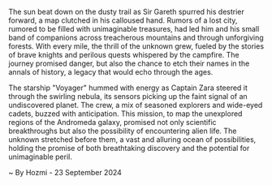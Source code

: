 
The sun beat down on the dusty trail as Sir Gareth spurred his destrier forward, a map clutched in his calloused hand. Rumors of a lost city, rumored to be filled with unimaginable treasures, had led him and his small band of companions across treacherous mountains and through unforgiving forests. With every mile, the thrill of the unknown grew, fueled by the stories of brave knights and perilous quests whispered by the campfire. The journey promised danger, but also the chance to etch their names in the annals of history, a legacy that would echo through the ages.

The starship "Voyager" hummed with energy as Captain Zara steered it through the swirling nebula, its sensors picking up the faint signal of an undiscovered planet.  The crew, a mix of seasoned explorers and wide-eyed cadets, buzzed with anticipation. This mission, to map the unexplored regions of the Andromeda galaxy, promised not only scientific breakthroughs but also the possibility of encountering alien life. The unknown stretched before them, a vast and alluring ocean of possibilities, holding the promise of both breathtaking discovery and the potential for unimaginable peril. 

~ By Hozmi - 23 September 2024

